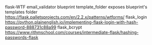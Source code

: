 flask-WTF email_validator blueprint template_folder exposes blueprint's templates folder https://flask.palletsprojects.com/en/2.2.x/patterns/wtforms/ flask_login https://python.plainenglish.io/implementing-flask-login-with-hash-password-888731c88a99 flask_bcrypt https://www.rithmschool.com/courses/intermediate-flask/hashing-passwords-flask